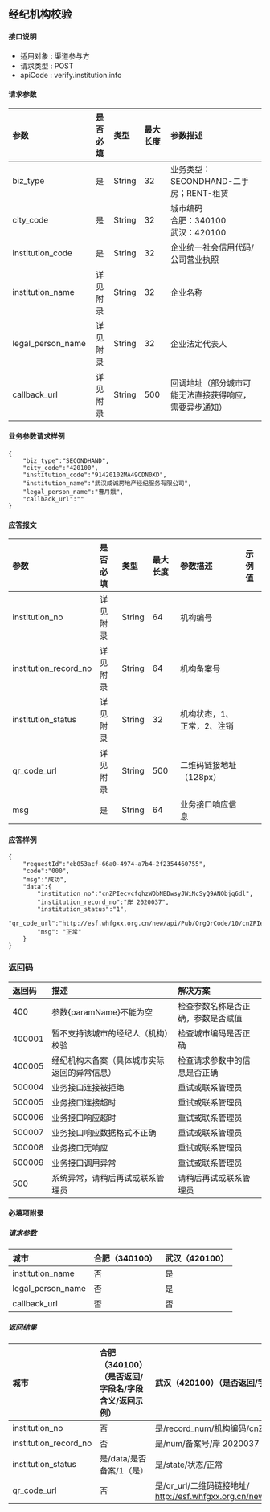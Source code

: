 ## 经纪机构校验

#### 接口说明

* 适用对象 : 渠道参与方
* 请求类型 : POST
* apiCode : verify.institution.info

#### 请求参数
| 参数 | 是否必填 | 类型 | 最大长度 | 参数描述 |
|:----|:-------:|:-----|:-------|:--------|
| biz_type | 是 | String | 32 | 业务类型：SECONDHAND-二手房；RENT-租赁 |
| city_code | 是 | String | 32 | 城市编码<br/>合肥：340100<br/>武汉：420100 |
| institution_code | 是 | String | 32 | 企业统一社会信用代码/公司营业执照 |
| institution_name | 详见附录 | String | 32 | 企业名称  |
| legal_person_name | 详见附录 | String | 32 | 企业法定代表人 |
| callback_url | 详见附录 | String | 500 | 回调地址（部分城市可能无法直接获得响应，需要异步通知） |



#### 业务参数请求样例
```
{
    "biz_type":"SECONDHAND",
    "city_code":"420100",
    "institution_code":"91420102MA49CDN0XD",
    "institution_name":"武汉咸诚房地产经纪服务有限公司",
    "legal_person_name":"曹月娥",
    "callback_url":""
}
```

#### 应答报文

| 参数 | 是否必填 | 类型 | 最大长度 | 参数描述 | 示例值 |
|:----|:-----|:-------|:---------|:--------|:------|
| institution_no | 详见附录 | String | 64 | 机构编号 |  |
| institution_record_no | 详见附录 | String | 64 | 机构备案号 |  |
| institution_status | 详见附录 | String | 32 | 机构状态，1、正常，2、注销 |  |
| qr_code_url | 详见附录 | String | 500 | 二维码链接地址（128px） |  |
| msg | 是 | String | 64 | 业务接口响应信息 |  |


#### 应答样例

```
{
    "requestId":"eb053acf-66a0-4974-a7b4-2f2354460755",
    "code":"000",
    "msg":"成功",
    "data":{
        "institution_no":"cnZPIecvcfqhzWObNBDwsyJWiNcSyQ9ANObjq6dl",
        "institution_record_no":"岸 2020037",
        "institution_status":"1",
        "qr_code_url":"http://esf.whfgxx.org.cn/new/api/Pub/OrgQrCode/10/cnZPIecvcfqhzWObNBDwsyJWiNcSyQ9ANObjq6dl",
        "msg": "正常"
    }
}
```

### 返回码
| 返回码 | 描述 | 解决方案 |
|:------|:----|:-----|
| 400 | 参数{paramName}不能为空 | 检查参数名称是否正确，参数是否赋值 |
| 400001 | 暂不支持该城市的经纪人（机构）校验 | 检查城市编码是否正确 |
| 400005 | 经纪机构未备案（具体城市实际返回的异常信息） | 检查请求参数中的信息是否正确 |
| 500004 | 业务接口连接被拒绝 | 重试或联系管理员 |
| 500005 | 业务接口连接超时 | 重试或联系管理员 |
| 500006 | 业务接口响应超时 | 重试或联系管理员 |
| 500007 | 业务接口响应数据格式不正确 | 重试或联系管理员 |
| 500008 | 业务接口无响应 | 重试或联系管理员 |
| 500009 | 业务接口调用异常 | 重试或联系管理员 |
| 500 | 系统异常，请稍后再试或联系管理员 | 请稍后再试或联系管理员 |


#### 必填项附录
##### 请求参数
| 城市 | 合肥（340100） | 武汉（420100） |
|:----|:----|:--------|
| institution_name | 否 | 是 |
| legal_person_name| 否 | 是 |
| callback_url | 否 | 否 |


##### 返回结果
| 城市 | 合肥（340100）（是否返回/字段名/字段含义/返回示例） | 武汉（420100）（是否返回/字段名/字段含义/返回示例） |
|:----|:----|:--------|
| institution_no | 否 | 是/record_num/机构编码/cnZPIecvcfqhzWObNBDwsyJWiNcSyQ9ANObjq6dl |
| institution_record_no| 否 | 是/num/备案号/岸 2020037 |
| institution_status | 是/data/是否备案/1（是） | 是/state/状态/正常 |
| qr_code_url | 否 | 是/qr_url/二维码链接地址/<br/>http://esf.whfgxx.org.cn/new/api/Pub/OrgQrCode/10/cnZPIecvcfqhzWObNBDwsyJWiNcSyQ9ANObjq6dl |

